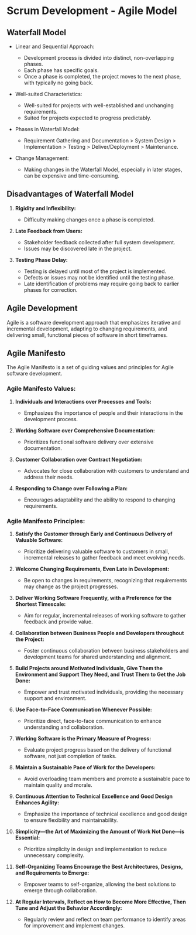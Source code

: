# Scrum Development - Agile Model

## Waterfall Model

- Linear and Sequential Approach:
  - Development process is divided into distinct, non-overlapping phases.
  - Each phase has specific goals.
  - Once a phase is completed, the project moves to the next phase, with typically no going back.

- Well-suited Characteristics:
  - Well-suited for projects with well-established and unchanging requirements.
  - Suited for projects expected to progress predictably.

- Phases in Waterfall Model:
  - Requirement Gathering and Documentation > System Design > Implementation > Testing > Deliver/Deployment > Maintenance.

- Change Management:
  - Making changes in the Waterfall Model, especially in later stages, can be expensive and time-consuming.

## Disadvantages of Waterfall Model

1. **Rigidity and Inflexibility:**
   - Difficulty making changes once a phase is completed.

2. **Late Feedback from Users:**
   - Stakeholder feedback collected after full system development.
   - Issues may be discovered late in the project.

3. **Testing Phase Delay:**
   - Testing is delayed until most of the project is implemented.
   - Defects or issues may not be identified until the testing phase.
   - Late identification of problems may require going back to earlier phases for correction.

## Agile Development

Agile is a software development approach that emphasizes iterative and incremental development, adapting to changing requirements, and delivering small, functional pieces of software in short timeframes.

## Agile Manifesto

The Agile Manifesto is a set of guiding values and principles for Agile software development.

### Agile Manifesto Values:

1. **Individuals and Interactions over Processes and Tools:**
   - Emphasizes the importance of people and their interactions in the development process.

2. **Working Software over Comprehensive Documentation:**
   - Prioritizes functional software delivery over extensive documentation.

3. **Customer Collaboration over Contract Negotiation:**
   - Advocates for close collaboration with customers to understand and address their needs.

4. **Responding to Change over Following a Plan:**
   - Encourages adaptability and the ability to respond to changing requirements.

### Agile Manifesto Principles:

1. **Satisfy the Customer through Early and Continuous Delivery of Valuable Software:**
   - Prioritize delivering valuable software to customers in small, incremental releases to gather feedback and meet evolving needs.

2. **Welcome Changing Requirements, Even Late in Development:**
   - Be open to changes in requirements, recognizing that requirements may change as the project progresses.

3. **Deliver Working Software Frequently, with a Preference for the Shortest Timescale:**
   - Aim for regular, incremental releases of working software to gather feedback and provide value.

4. **Collaboration between Business People and Developers throughout the Project:**
   - Foster continuous collaboration between business stakeholders and development teams for shared understanding and alignment.

5. **Build Projects around Motivated Individuals, Give Them the Environment and Support They Need, and Trust Them to Get the Job Done:**
   - Empower and trust motivated individuals, providing the necessary support and environment.

6. **Use Face-to-Face Communication Whenever Possible:**
   - Prioritize direct, face-to-face communication to enhance understanding and collaboration.

7. **Working Software is the Primary Measure of Progress:**
   - Evaluate project progress based on the delivery of functional software, not just completion of tasks.

8. **Maintain a Sustainable Pace of Work for the Developers:**
   - Avoid overloading team members and promote a sustainable pace to maintain quality and morale.

9. **Continuous Attention to Technical Excellence and Good Design Enhances Agility:**
   - Emphasize the importance of technical excellence and good design to ensure flexibility and maintainability.

10. **Simplicity—the Art of Maximizing the Amount of Work Not Done—is Essential:**
    - Prioritize simplicity in design and implementation to reduce unnecessary complexity.

11. **Self-Organizing Teams Encourage the Best Architectures, Designs, and Requirements to Emerge:**
    - Empower teams to self-organize, allowing the best solutions to emerge through collaboration.

12. **At Regular Intervals, Reflect on How to Become More Effective, Then Tune and Adjust the Behavior Accordingly:**
    - Regularly review and reflect on team performance to identify areas for improvement and implement changes.